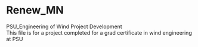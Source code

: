 # Renew_MN
PSU_Engineering of Wind Project Development \
This file is for a project completed for a grad certificate in wind engineering at PSU

